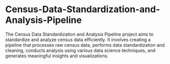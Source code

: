 # Census-Data-Standardization-and-Analysis-Pipeline
The Census Data Standardization and Analysis Pipeline project aims to standardize and analyze census data efficiently. It involves creating a pipeline that processes raw census data, performs data standardization and cleaning, conducts analysis using various data science techniques, and generates meaningful insights and visualizations.
